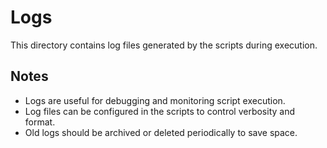 # Logs

This directory contains log files generated by the scripts during execution.

## Notes

- Logs are useful for debugging and monitoring script execution.
- Log files can be configured in the scripts to control verbosity and format.
- Old logs should be archived or deleted periodically to save space.


